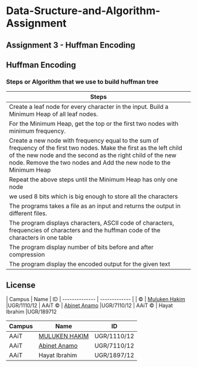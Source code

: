 # Data-Sructure-and-Algorithm-Assignment 

## Assignment 3 - Huffman Encoding

## Huffman Encoding
### Steps or Algorithm that we use to build huffman tree
|                  Steps    
|-------------------------------------------------------------------      |
|  Create a leaf node for every character in the input. Build a Minimum Heap of all leaf nodes.|
|  For the Minimum Heap, get the top or the first two nodes with minimum frequency.|
|  Create a new node with frequency equal to the sum of frequency of the first two nodes. Make the first as the left child of the new node and the second as the right child of the new node. Remove the two nodes and Add the new node to the Minimum Heap|
|  Repeat the above steps until the Minimum Heap has only one node|
|  we used 8 bits which is big enough to store all the characters|
|  The programs takes a file as an input and returns the output in different files.|
|  The program displays characters, ASCII code of characters, frequencies of characters and the huffman code of the characters in one table|
|  The program display number of bits before and after compression|
|  The program display the encoded output for the given text |



## License

|      Campus    |              Name                              | ID
| -------------- | -------------                                  | 
|        ©   | [Muluken Hakim](https://github.com/mulehakim)  |UGR/1110/12
|      AAiT  ©   | [Abinet Anamo](https://github.com/abi26anamo)  |UGR/7110/12
|      AAiT  ©   | Hayat Ibrahim                                  |UGR/189712

| Campus |  Name                                                 | ID          |
|--------| ------------------------------------------------------| ------------|
|  AAiT  |  [MULUKEN HAKIM](https://github.com/MuleHakim)        | UGR/1110/12 |
|  AAiT  |  [Abinet Anamo](https://github.com/abi26anamo)        | UGR/7110/12 |
|  AAiT  |  Hayat Ibrahim                                        | UGR/1897/12 |